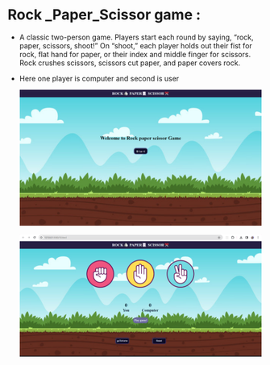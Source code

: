 # Rock _Paper_Scissor game :
- A classic two-person game. Players start each round by saying, “rock, paper, scissors, shoot!” On “shoot,” each player holds out their fist for rock, flat hand for paper, or their index and middle finger for scissors. Rock crushes scissors, scissors cut paper, and paper covers rock.
-  Here one player is computer and second is user


    ![image of game](/Screenshot%20(84).png)

    ![image of game](/Screenshot%20(85).png)
